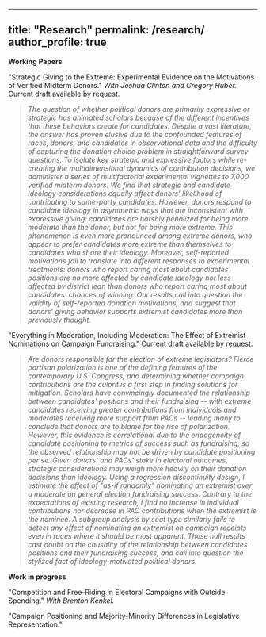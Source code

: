 
---
title: "Research"
permalink: /research/
author_profile: true
---

**Working Papers**
  
"Strategic Giving to the Extreme: Experimental Evidence on the Motivations of Verified Midterm Donors." *With Joshua Clinton and Gregory Huber.* Current draft available by request.

> *The question of whether political donors are primarily expressive or strategic has animated scholars because of the different incentives that these behaviors create for candidates. Despite a vast literature, the answer has proven elusive due to the confounded features of races, donors, and candidates in observational data and the difficulty of capturing the donation choice problem in straightforward survey questions. To isolate key strategic and expressive factors while re-creating the multidimensional dynamics of contribution decisions, we administer a series of multifactorial experimental vignettes to 7,000 verified midterm donors. We find that strategic and candidate ideology considerations equally affect donors’ likelihood of contributing to same-party candidates. However, donors respond to candidate ideology in asymmetric ways that are inconsistent with expressive giving: candidates are harshly penalized for being more moderate than the donor, but not for being more extreme. This phenomenon is even more pronounced among extreme donors, who appear to prefer candidates more extreme than themselves to candidates who share their ideology. Moreover, self-reported motivations fail to translate into different responses to experimental treatments: donors who report caring most about candidates’ positions are no more affected by candidate ideology nor less affected by district lean than donors who report caring most about candidates’ chances of winning. Our results call into question the validity of self-reported donation motivations, and suggest that donors’ giving behavior supports extremist candidates more than previously thought.*

"Everything in Moderation, Including Moderation: The Effect of Extremist Nominations on Campaign Fundraising." Current draft available by request.

> *Are donors responsible for the election of extreme legislators? Fierce partisan polarization is one of the defining features of the contemporary U.S. Congress, and determining whether campaign contributions are the culprit is a first step in finding solutions for mitigation. Scholars have convincingly documented the relationship between candidates' positions and their fundraising -- with extreme candidates receiving greater contributions from individuals and moderates receiving more support from PACs -- leading many to conclude that donors are to blame for the rise of polarization. However, this evidence is correlational due to the endogeneity of candidate positioning to metrics of success such as fundraising, so the observed relationship may not be driven by candidate positioning per se. Given donors' and PACs' stake in electoral outcomes, strategic considerations may weigh more heavily on their donation decisions than ideology. Using a regression discontinuity design, I estimate the effect of "as-if randomly" nominating an extremist over a moderate on general election fundraising success. Contrary to the expectations of existing research, I find no increase in individual contributions nor decrease in PAC contributions when the extremist is the nominee. A subgroup analysis by seat type similarly fails to detect any effect of nominating an extremist on campaign receipts even in races where it should be most apparent. These null results cast doubt on the causality of the relationship between candidates' positions and their fundraising success, and call into question the stylized fact of ideology-motivated political donors.*

**Work in progress**
  
"Competition and Free-Riding in Electoral Campaigns with Outside Spending." *With Brenton Kenkel.*

"Campaign Positioning and Majority-Minority Differences in Legislative Representation."



